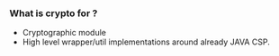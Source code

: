 ### What is crypto for ? ###

* Cryptographic module
* High level wrapper/util implementations around already JAVA CSP. 


